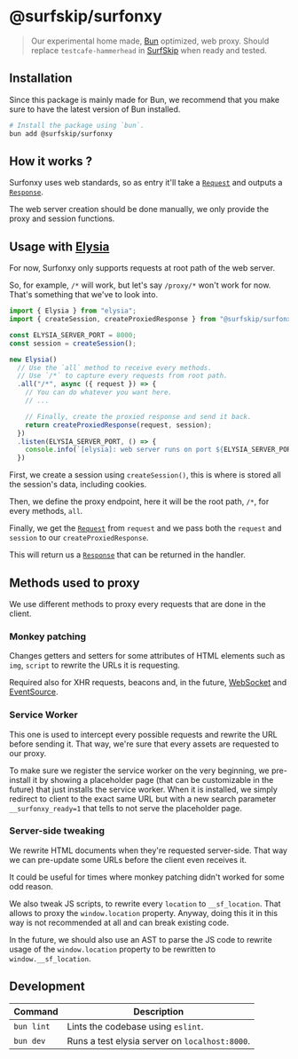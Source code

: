 # @surfskip/surfonxy

> Our experimental home made, [Bun](https://bun.sh) optimized, web proxy.
> Should replace `testcafe-hammerhead` in [SurfSkip](https://www.surfskip.com) when ready and tested.

## Installation

Since this package is mainly made for Bun, we recommend that you make sure to have the latest version of Bun installed.

```bash
# Install the package using `bun`.
bun add @surfskip/surfonxy
```

## How it works ?

Surfonxy uses web standards, so as entry it'll take a [`Request`](https://developer.mozilla.org/docs/Web/API/Request) and outputs a [`Response`](https://developer.mozilla.org/docs/Web/API/Response).

The web server creation should be done manually, we only provide the proxy and session functions.

## Usage with [Elysia](https://elysiajs.com/)

For now, Surfonxy only supports requests at root path of the web server.

So, for example, `/*` will work, but let's say `/proxy/*` won't work for now.
That's something that we've to look into.

```typescript
import { Elysia } from "elysia";
import { createSession, createProxiedResponse } from "@surfskip/surfonxy";

const ELYSIA_SERVER_PORT = 8000;
const session = createSession();

new Elysia()
  // Use the `all` method to receive every methods.
  // Use `/*` to capture every requests from root path.
  .all("/*", async ({ request }) => {
    // You can do whatever you want here.
    // ...

    // Finally, create the proxied response and send it back.
    return createProxiedResponse(request, session);
  })
  .listen(ELYSIA_SERVER_PORT, () => {
    console.info(`[elysia]: web server runs on port ${ELYSIA_SERVER_PORT}`);
  })
```

First, we create a session using `createSession()`, this is where is stored all the session's data, including cookies.

Then, we define the proxy endpoint, here it will be the root path, `/*`, for every methods, `all`.

Finally, we get the [`Request`](https://developer.mozilla.org/docs/Web/API/Request) from `request` and we pass both the `request` and `session` to our `createProxiedResponse`.

This will return us a [`Response`](https://developer.mozilla.org/docs/Web/API/Response) that can be returned in the handler.

## Methods used to proxy

We use different methods to proxy every requests that are done in the client.

### Monkey patching

Changes getters and setters for some attributes of HTML elements such as `img`, `script` to rewrite the URLs it is requesting.

Required also for XHR requests, beacons and, in the future, [WebSocket](https://developer.mozilla.org/docs/Web/API/WebSocket) and [EventSource](https://developer.mozilla.org/docs/Web/API/EventSource).

### Service Worker

This one is used to intercept every possible requests and rewrite the URL before sending it. That way, we're sure that every assets are requested to our proxy.

To make sure we register the service worker on the very beginning, we pre-install it by showing a placeholder page (that can be customizable in the future) that just installs the service worker. When it is installed, we simply redirect to client to the exact same URL but with a new search parameter `__surfonxy_ready=1` that tells to not serve the placeholder page.

### Server-side tweaking

We rewrite HTML documents when they're requested server-side. That way we can pre-update some URLs before the client even receives it.

It could be useful for times where monkey patching didn't worked for some odd reason.

We also tweak JS scripts, to rewrite every `location` to `__sf_location`. That allows to proxy the `window.location` property. Anyway, doing this it in this way is not recommended at all and can break existing code.

In the future, we should also use an AST to parse the JS code to rewrite usage of the `window.location` property to be rewritten to `window.__sf_location`.

## Development

| Command | Description |
| ------- | ----------- |
| `bun lint` | Lints the codebase using `eslint`. |
| `bun dev` | Runs a test elysia server on `localhost:8000`. |
